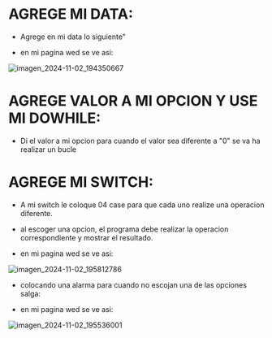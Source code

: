 # AGREGE MI DATA:
- Agrege en mi data lo siguiente"

<!-- - info = "==========CALCULADORA==========\n" +
    "{1} Suma\n" +
    "{2} Resta\n" +
    "{3} Multiplicar\n" +
    "{4} Dividir\n" +
    "{0} Salir\n" -->

- en mi pagina wed se ve asi:

![imagen_2024-11-02_194350667](https://github.com/user-attachments/assets/12ff0484-6ae0-403f-8f63-70b8455e04ab)

# AGREGE VALOR A MI OPCION Y USE MI DOWHILE:

- Di el valor a mi opcion para cuando el valor sea diferente a "0" se va ha realizar un bucle

<!-- let opcion = 0;

do {

} while (opcion != 0); -->

# AGREGE MI SWITCH:

- A mi switch le coloque 04 case para que cada uno realize una operacion diferente.
- al escoger una  opcion, el programa debe realizar la operacion correspondiente y mostrar el resultado.


    <!-- switch (opcion) {
        case 1:
            alert("esta Sumando")
            let num1 = parseInt(prompt("Ingresar primer valor"))
            let num2 = parseInt(prompt("Ingresar segundo valor"))
            let suma = num1 + num2
            alert("la suma es" + suma)
            break;
           
        case 2:
            alert("esta Restando")
            let num3 = parseInt(prompt("Ingresar primer valor"))
            let num4 = parseInt(prompt("Ingresar segundo valor"))
            let resta = num3 - num4
            alert("la Resta es" + resta)
            break;
        case 3:
            alert("esta Multiplicando")
            let num5 = parseInt(prompt("Ingresar primer valor"))
            let num6 = parseInt(prompt("Ingresar segundo valor"))
            let Multiplicacion = num5 * num6
            alert("la Multiplicacion es" + Multiplicacion)
            break;
        case 4:
            alert("esta Dividiendo")
            let num7 = parseInt(prompt("Ingresar primer valor"))
            let num8 = parseInt(prompt("Ingresar segundo valor"))
            let Dividir = num7 / num8
            alert("la Multiplicacion es" + Dividir)
            break;  -->

- en mi pagina wed se ve asi:

![imagen_2024-11-02_195812786](https://github.com/user-attachments/assets/03f4d91a-0ac9-447f-8db0-0e3d77a07d48)

- colocando una alarma para cuando no escojan una de las opciones salga:

<!-- default:
            alert("No existe esa opcion 😭😭😭")
            break;      -->

- en mi pagina wed se ve asi:            

![imagen_2024-11-02_195536001](https://github.com/user-attachments/assets/b959834e-f648-4e6d-862e-675731f70d1c)